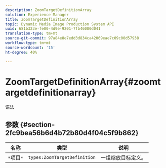 ```yaml
---
description: ZoomTargetDefinitionArray
solution: Experience Manager
title: ZoomTargetDefinitionArray
topic: Dynamic Media Image Production System API
uuid: 681b323e-fe00-4d9e-9201-7fb46080d041
translation-type: tm+mt
source-git-commit: 97a84e8e7edd3d834ca42069eae7c09c00d57938
workflow-type: tm+mt
source-wordcount: '15'
ht-degree: 40%

---
```



# ZoomTargetDefinitionArray{#zoomtargetdefinitionarray}

语法

## 参数 {#section-2fc9bea56b6d4b72b80d4f04c5f9b862}

| 名称 | 类型 | 说明 |
|---|---|---|
| `*`项目`*` | `types:ZoomTargetDefinition` | 一组缩放目标定义。 |

